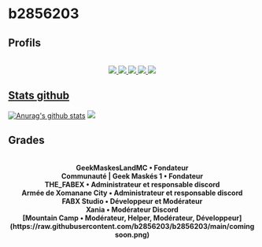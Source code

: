 # **b2856203** 
## Profils
<div align="center">
  <br>
  <a href="https://discord.com/users/827878458700070942">
  <img src="https://cdn.discordapp.com/attachments/788756990917869588/918421490746159114/logoDiscord.png">
  <a href="https://steamcommunity.com/id/b2856203">
  <img src="https://cdn.discordapp.com/attachments/788756990917869588/918421990359052288/Steam.png">
  <a href="https://reddit.com/user/geek-maskes-1">
  <img src="https://cdn.discordapp.com/attachments/788756990917869588/918422993078743050/Reddit.png">
  <a href="https://www.youtube.com/channel/UCpu_zc51MSk13bN5b9aprQA">
  <img src="https://cdn.discordapp.com/attachments/788756990917869588/918473473200885790/youtube.png">
  <a href="https://www.namemc.com/b2856203">
  <img src="https://cdn.discordapp.com/attachments/788756990917869588/918473698296627240/minecraft.png">
 </div>
   
## Stats github
[![Anurag's github stats](https://github-readme-stats.vercel.app/api?username=b2856203)](https://github.com/anuraghazra/github-readme-stats)
![](https://github-readme-streak-stats.herokuapp.com/?user=b2856203)

## Grades
<div align="center">
  <br>
  <strong>GeekMaskesLandMC • Fondateur</strong>
  <br>
  <strong>Communauté | Geek Maskés 1 • Fondateur</strong>
  <br>
  <strong>THE_FABEX • Administrateur et responsable discord</strong>
  <br>
  <strong>Armée de Xomanane City • Administrateur et responsable discord</strong>
  <br>
  <strong>FABX Studio • Développeur et Modérateur</strong>
  <br>
  <strong>Xania • Modérateur Discord</strong>
    <br>
  <strong>[Mountain Camp • Modérateur, Helper, Modérateur, Développeur](https://raw.githubusercontent.com/b2856203/b2856203/main/comingsoon.png)</strong>
    </div>
